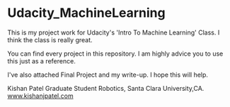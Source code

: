 # Udacity_MachineLearning

This is my project work for Udacity's 'Intro To Machine Learning' Class. I think the class is really great. 

You can find every project in this repository. I am highly advice you to use this just as a reference.

I've also attached Final Project and my write-up. I hope this will help.

Kishan Patel
Graduate Student Robotics,
Santa Clara University,CA.
www.kishanjpatel.com
